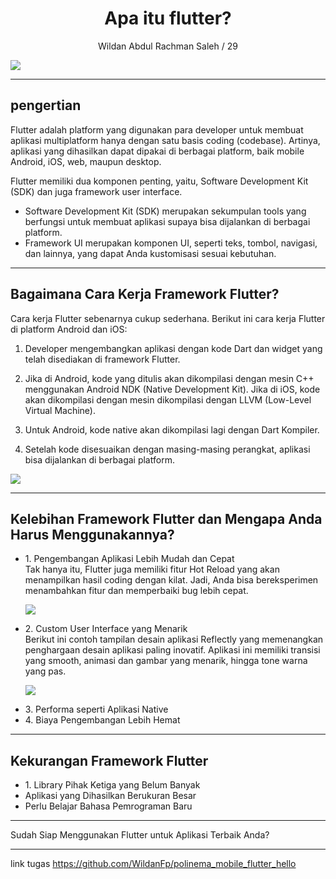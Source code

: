 <center><h1>Apa itu flutter?</h1></center>
<center>Wildan Abdul Rachman Saleh / 29</center>

![](https://media.giphy.com/media/26tn33aiTi1jkl6H6/giphy.gif)

<hr>

## pengertian
Flutter adalah platform yang digunakan para developer untuk membuat aplikasi multiplatform hanya dengan satu basis coding (codebase). Artinya, aplikasi yang dihasilkan dapat dipakai di berbagai platform, baik mobile Android, iOS, web, maupun desktop. 

Flutter memiliki dua komponen penting, yaitu, Software Development Kit (SDK) dan juga framework user interface. 
<ul>
  <li>Software Development Kit (SDK) merupakan sekumpulan tools yang berfungsi untuk membuat aplikasi    supaya bisa dijalankan di berbagai platform.</li>
  <li>Framework UI merupakan komponen UI, seperti teks, tombol, navigasi, dan lainnya, yang dapat Anda kustomisasi sesuai kebutuhan.</li>
</ul>
</hr>

<hr>

## Bagaimana Cara Kerja Framework Flutter?
Cara kerja Flutter sebenarnya cukup sederhana. Berikut ini cara kerja Flutter di platform Android dan iOS:

1. Developer mengembangkan aplikasi dengan kode Dart dan widget yang telah disediakan di framework Flutter.

2. Jika di Android, kode yang ditulis akan dikompilasi dengan mesin C++ menggunakan Android NDK (Native Development Kit).  Jika di iOS, kode akan dikompilasi dengan mesin dikompilasi dengan LLVM (Low-Level Virtual Machine). 

3. Untuk Android, kode native akan dikompilasi lagi dengan Dart Kompiler.

4. Setelah kode disesuaikan dengan masing-masing perangkat, aplikasi bisa dijalankan di berbagai platform.  

![](https://media.giphy.com/media/QuIxFwQo0RMT1tASlV/giphy.gif)

</hr>

<hr>

## Kelebihan Framework Flutter dan Mengapa Anda Harus Menggunakannya?
<ul>
  <li>1. Pengembangan Aplikasi Lebih Mudah dan Cepat </li>
  Tak hanya itu, Flutter juga memiliki fitur Hot Reload yang akan menampilkan hasil coding dengan kilat. Jadi, Anda bisa bereksperimen menambahkan fitur dan memperbaiki bug lebih cepat. 

  ![](https://niagaspace.sgp1.digitaloceanspaces.com/blog/wp-content/uploads/2021/09/07124419/fitur-hot-reload-flutter.png)

  <li>2. Custom User Interface yang Menarik</li>
  Berikut ini contoh tampilan desain aplikasi Reflectly yang memenangkan penghargaan desain aplikasi paling inovatif. Aplikasi ini memiliki transisi yang smooth, animasi dan gambar yang menarik, hingga tone warna yang pas. 

  ![](https://niagaspace.sgp1.digitaloceanspaces.com/blog/wp-content/uploads/2021/09/07124438/tampilan-aplikasi-flutter.png)

  <li>3. Performa seperti Aplikasi Native</li>
  <li>4. Biaya Pengembangan Lebih Hemat</li>
</ul>

</hr>

<hr>

## Kekurangan Framework Flutter 
<ul>
  <li>1. Library Pihak Ketiga yang Belum Banyak</li>
  <li>Aplikasi yang Dihasilkan Berukuran Besar</li>
  <li>Perlu Belajar Bahasa Pemrograman Baru </li>
</ul>

</hr>

<hr>
Sudah Siap Menggunakan Flutter untuk Aplikasi Terbaik Anda? 
</hr>

<hr>

link tugas
https://github.com/WildanFp/polinema_mobile_flutter_hello

</hr>